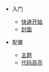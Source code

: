 <!-- _navbar.md -->

* 入门
  * [快速开始](setting/quickstart.md)
  * [封面](setting/cover.md)


* 配置
  * [主题](setting/themes.md)
  * [代码高亮](setting/language-highlight.md)
